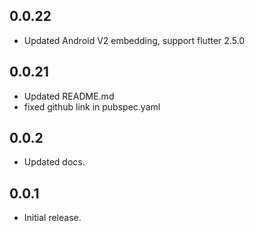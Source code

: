 ## 0.0.22

- Updated Android V2 embedding, support flutter 2.5.0

## 0.0.21

- Updated README.md
- fixed github link in pubspec.yaml

## 0.0.2

- Updated docs.

## 0.0.1

- Initial release.
